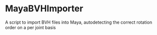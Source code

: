 # MayaBVHImporter
A script to import BVH files into Maya, autodetecting the correct rotation order on a per joint basis
